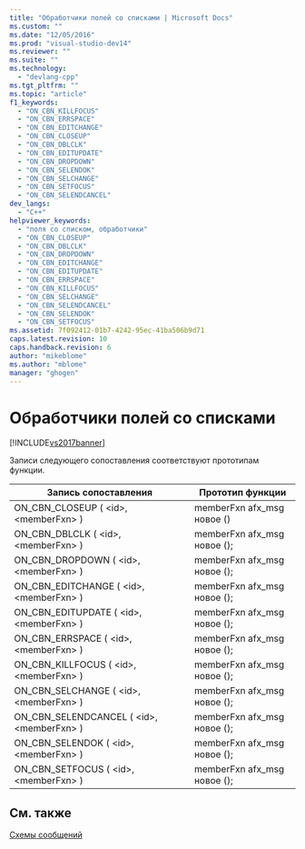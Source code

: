 ```yaml
---
title: "Обработчики полей со списками | Microsoft Docs"
ms.custom: ""
ms.date: "12/05/2016"
ms.prod: "visual-studio-dev14"
ms.reviewer: ""
ms.suite: ""
ms.technology: 
  - "devlang-cpp"
ms.tgt_pltfrm: ""
ms.topic: "article"
f1_keywords: 
  - "ON_CBN_KILLFOCUS"
  - "ON_CBN_ERRSPACE"
  - "ON_CBN_EDITCHANGE"
  - "ON_CBN_CLOSEUP"
  - "ON_CBN_DBLCLK"
  - "ON_CBN_EDITUPDATE"
  - "ON_CBN_DROPDOWN"
  - "ON_CBN_SELENDOK"
  - "ON_CBN_SELCHANGE"
  - "ON_CBN_SETFOCUS"
  - "ON_CBN_SELENDCANCEL"
dev_langs: 
  - "C++"
helpviewer_keywords: 
  - "поля со списком, обработчики"
  - "ON_CBN_CLOSEUP"
  - "ON_CBN_DBLCLK"
  - "ON_CBN_DROPDOWN"
  - "ON_CBN_EDITCHANGE"
  - "ON_CBN_EDITUPDATE"
  - "ON_CBN_ERRSPACE"
  - "ON_CBN_KILLFOCUS"
  - "ON_CBN_SELCHANGE"
  - "ON_CBN_SELENDCANCEL"
  - "ON_CBN_SELENDOK"
  - "ON_CBN_SETFOCUS"
ms.assetid: 7f092412-01b7-4242-95ec-41ba506b9d71
caps.latest.revision: 10
caps.handback.revision: 6
author: "mikeblome"
ms.author: "mblome"
manager: "ghogen"
---
```

# Обработчики полей со списками
[!INCLUDE[vs2017banner](../../assembler/inline/includes/vs2017banner.md)]

Записи следующего сопоставления соответствуют прототипам функции.  
  
|Запись сопоставления|Прототип функции|  
|--------------------------|----------------------|  
|ON\_CBN\_CLOSEUP \( \<id\>, \<memberFxn\> \)|memberFxn afx\_msg новое \(\)|  
|ON\_CBN\_DBLCLK \( \<id\>, \<memberFxn\> \)|memberFxn afx\_msg новое \(\);|  
|ON\_CBN\_DROPDOWN \( \<id\>, \<memberFxn\> \)|memberFxn afx\_msg новое \(\);|  
|ON\_CBN\_EDITCHANGE \( \<id\>, \<memberFxn\> \)|memberFxn afx\_msg новое \(\);|  
|ON\_CBN\_EDITUPDATE \( \<id\>, \<memberFxn\> \)|memberFxn afx\_msg новое \(\);|  
|ON\_CBN\_ERRSPACE \( \<id\>, \<memberFxn\> \)|memberFxn afx\_msg новое \(\);|  
|ON\_CBN\_KILLFOCUS \( \<id\>, \<memberFxn\> \)|memberFxn afx\_msg новое \(\);|  
|ON\_CBN\_SELCHANGE \( \<id\>, \<memberFxn\> \)|memberFxn afx\_msg новое \(\);|  
|ON\_CBN\_SELENDCANCEL \( \<id\>, \<memberFxn\> \)|memberFxn afx\_msg новое \(\);|  
|ON\_CBN\_SELENDOK \( \<id\>, \<memberFxn\> \)|memberFxn afx\_msg новое \(\);|  
|ON\_CBN\_SETFOCUS \( \<id\>, \<memberFxn\> \)|memberFxn afx\_msg новое \(\);|  
  
## См. также  
 [Схемы сообщений](../../mfc/reference/message-maps-mfc.md)